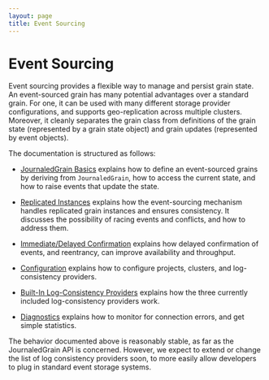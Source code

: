 ```yaml
---
layout: page
title: Event Sourcing
---
```


# Event Sourcing

Event sourcing provides a flexible way to manage and persist grain state. An event-sourced grain has many potential advantages over a standard grain. For one, it can be used with many different storage provider configurations, and supports geo-replication across multiple clusters. Moreover, it cleanly separates the grain class from definitions of the grain state (represented by a grain state object) and grain updates (represented by event objects). 


The documentation is structured as follows:

* [JournaledGrain Basics](GrainStateAPI.md) explains how to define an event-sourced grains by deriving from `JournaledGrain`, how to access the current state, and how to raise events that update the state.

* [Replicated Instances](MultiInstance.md) explains how the event-sourcing mechanism handles replicated grain instances and ensures consistency. It discusses the possibility of racing events and conflicts, and how to address them.

* [Immediate/Delayed Confirmation](MultiVersion.md) explains how delayed confirmation of events, and reentrancy, can improve availability and throughput.

* [Configuration](Configuration.md) explains how to configure projects, clusters, and log-consistency providers.

* [Built-In Log-Consistency Providers](LogConsistencyProviders.md) explains how the three currently included log-consistency providers work.

* [Diagnostics](Diagnostics.md) explains how to monitor for connection errors, and get simple statistics.


The behavior documented above is reasonably stable, as far as the JournaledGrain API is concerned. However, we expect to extend or change the list of log consistency providers soon, to more easily allow developers to plug in  standard event storage systems.

